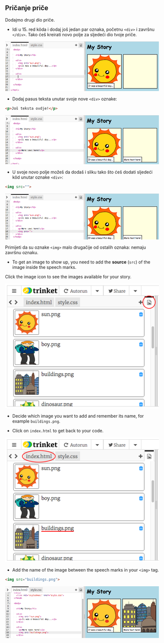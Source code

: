 ## Pričanje priče

Dodajmo drugi dio priče.

+ Idi u 15. red kôda i dodaj još jedan par oznaka, početnu `<div>` i završnu `</div>`. Tako ćeš kreirati novo polje za sljedeći dio tvoje priče.

![screenshot](images/story-div.png)

+ Dodaj pasus teksta unutar svoje nove `<div>` oznake:

```html
<p>Još teksta ovdje!</p>
```

![screenshot](images/story-paragraph.png)

+ U svoje novo polje možeš da dodaš i sliku tako što ćeš dodati sljedeći kôd unutar oznake `<div>`:

```html
<img src="">
```

![screenshot](images/story-img-tag.png)

Primijeti da su oznake `<img>` malo drugačije od ostalih oznaka: nemaju završnu oznaku.

+ To get an image to show up, you need to add the **source** (`src`) of the image inside the speech marks.

Click the image icon to see the images available for your story.

![screenshot](images/story-see-images.png)

+ Decide which image you want to add and remember its name, for example `buildings.png`.

+ Click on `index.html` to get back to your code.

![screenshot](images/story-image-name.png)

+ Add the name of the image between the speech marks in your `<img>` tag.

```html
<img src="buildings.png">
```

![screenshot](images/story-image-name-add.png)